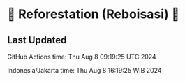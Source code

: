 
# 🌳 Reforestation (Reboisasi) 🌲

## Last Updated

GitHub Actions time: Thu Aug  8 09:19:25 UTC 2024

Indonesia/Jakarta time: Thu Aug  8 16:19:25 WIB 2024
